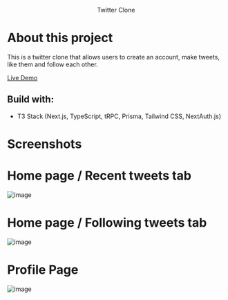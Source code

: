<p align="center">
  Twitter Clone
</p>

# About this project

This is a twitter clone that allows users to create an account, make tweets, like them and follow each other.

<a href="https://twitter-clone-sable-seven.vercel.app/">Live Demo</a>

## Build with:
- T3 Stack (Next.js, TypeScript, tRPC, Prisma, Tailwind CSS, NextAuth.js)

# Screenshots

# Home page / Recent tweets tab 

![image](https://github.com/TiredEyesOni/twitter-clone/assets/49983529/08b164bf-bb2d-46fb-a07d-45cd04b2b536)

# Home page / Following tweets tab

![image](https://github.com/TiredEyesOni/twitter-clone/assets/49983529/b4e069de-c8df-4edf-a7c2-9c40313be834)

# Profile Page

![image](https://github.com/TiredEyesOni/twitter-clone/assets/49983529/a4a5f272-4f3a-4426-be08-136b49d95878)
